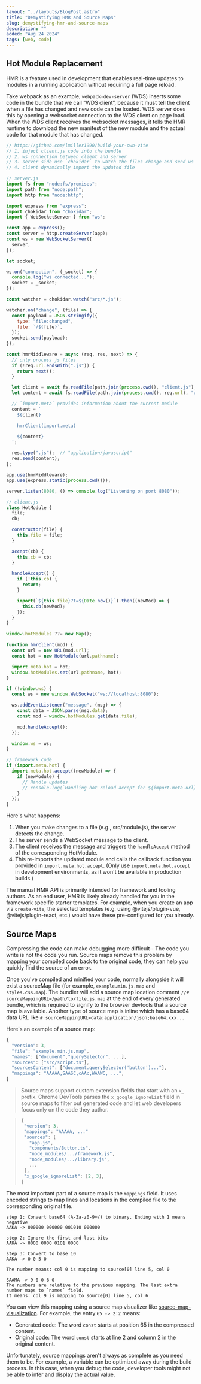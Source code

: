 ```yaml
---
layout: "../layouts/BlogPost.astro"
title: "Demystifying HMR and Source Maps"
slug: demystifying-hmr-and-source-maps
description: ""
added: "Aug 24 2024"
tags: [web, code]
---
```


## Hot Module Replacement
HMR is a feature used in development that enables real-time updates to modules in a running application without requiring a full page reload.

Take webpack as an example, `webpack-dev-server` (WDS) inserts some code in the bundle that we call “WDS client”, because it must tell the client when a file has changed and new code can be loaded. WDS server does this by opening a websocket connection to the WDS client on page load. When the WDS client receives the websocket messages, it tells the HMR runtime to download the new manifest of the new module and the actual code for that module that has changed.

```js
// https://github.com/lmiller1990/build-your-own-vite
// 1. inject client.js code into the bundle
// 2. ws connection between client and server
// 3. server side use `chokidar` to watch the files change and send ws message
// 4. client dynamically import the updated file

// server.js
import fs from "node:fs/promises";
import path from "node:path";
import http from "node:http";

import express from "express";
import chokidar from "chokidar";
import { WebSocketServer } from "ws";

const app = express();
const server = http.createServer(app);
const ws = new WebSocketServer({
  server,
});

let socket;

ws.on("connection", (_socket) => {
  console.log("ws connected...");
  socket = _socket;
});

const watcher = chokidar.watch("src/*.js");

watcher.on("change", (file) => {
  const payload = JSON.stringify({
    type: "file:changed",
    file: `/${file}`,
  });
  socket.send(payload);
});

const hmrMiddleware = async (req, res, next) => {
  // only process js files
  if (!req.url.endsWith(".js")) {
    return next();
  }

  let client = await fs.readFile(path.join(process.cwd(), "client.js"), "utf8");
  let content = await fs.readFile(path.join(process.cwd(), req.url), "utf8");

  // `import.meta` provides information about the current module
  content = `
    ${client}

    hmrClient(import.meta)

    ${content}
  `;

  res.type(".js");  // "application/javascript"
  res.send(content);
};

app.use(hmrMiddleware);
app.use(express.static(process.cwd()));

server.listen(8080, () => console.log("Listening on port 8080"));
```

```js
// client.js
class HotModule {
  file;
  cb;

  constructor(file) {
    this.file = file;
  }

  accept(cb) {
    this.cb = cb;
  }

  handleAccept() {
    if (!this.cb) {
      return;
    }

    import(`${this.file}?t=${Date.now()}`).then((newMod) => {
      this.cb(newMod);
    });
  }
}

window.hotModules ??= new Map();

function hmrClient(mod) {
  const url = new URL(mod.url);
  const hot = new HotModule(url.pathname);

  import.meta.hot = hot;
  window.hotModules.set(url.pathname, hot);
}

if (!window.ws) {
  const ws = new window.WebSocket("ws://localhost:8080");

  ws.addEventListener("message", (msg) => {
    const data = JSON.parse(msg.data);
    const mod = window.hotModules.get(data.file);

    mod.handleAccept();
  });

  window.ws = ws;
}
```

```js
// framework code
if (import.meta.hot) {
  import.meta.hot.accept((newModule) => {
    if (newModule) {
      // Handle updates
      // console.log(`Handling hot reload accept for ${import.meta.url}`);
    }
  });
}
```

Here's what happens:
1. When you make changes to a file (e.g., src/module.js), the server detects the change.
2. The server sends a WebSocket message to the client.
3. The client receives the message and triggers the `handleAccept` method of the corresponding HotModule.
4. This re-imports the updated module and calls the callback function you provided in `import.meta.hot.accept`. (Only use `import.meta.hot.accept` in development environments, as it won't be available in production builds.)

The manual HMR API is primarily intended for framework and tooling authors. As an end user, HMR is likely already handled for you in the framework specific starter templates. For example, when you create an app via `create-vite`, the selected templates (e.g. using @vitejs/plugin-vue, @vitejs/plugin-react, etc.) would have these pre-configured for you already.

## Source Maps
Compressing the code can make debugging more difficult - The code you write is not the code you run. Source maps remove this problem by mapping your compiled code back to the original code, they can help you quickly find the source of an error.

Once you've compiled and minified your code, normally alongside it will exist a sourceMap file (for example, `example.min.js.map` and `styles.css.map`). The bundler will add a source map location comment `//# sourceMappingURL=/path/to/file.js.map` at the end of every generated bundle, which is required to signify to the browser devtools that a source map is available. Another type of source map is inline which has a base64 data URL like `# sourceMappingURL=data:application/json;base64,xxx...`

Here's an example of a source map:
```js
{
  "version": 3,
  "file": "example.min.js.map",
  "names": ["document","querySelector", ...],
  "sources": ["src/script.ts"],
  "sourcesContent": ["document.querySelector('button')..."],
  "mappings": "AAAAA,SAASC,cAAc,WAAWC, ...",
}
```

> Source maps support custom extension fields that start with an `x_` prefix. Chrome DevTools parses the `x_google_ignoreList` field in source maps to filter out generated code and let web developers focus only on the code they author.

> ```js
> {
>  "version": 3,
>  "mappings": "AAAAA, ..." 
>  "sources": [
>    "app.js",
>    "components/Button.ts",
>    "node_modules/.../framework.js",
>    "node_modules/.../library.js",
>    ...
>  ],
>  "x_google_ignoreList": [2, 3],
> }

The most important part of a source map is the `mappings` field. It uses encoded strings to map lines and locations in the compiled file to the corresponding original file.

```
step 1: Convert base64 (A-Za-z0-9+/) to binary. Ending with 1 means negative
AAKA -> 000000 000000 001010 000000

step 2: Ignore the first and last bits
AAKA -> 0000 0000 0101 0000

step 3: Convert to base 10
AAKA -> 0 0 5 0

The number means: col 0 is mapping to source[0] line 5, col 0

SAAMA -> 9 0 0 6 0
The numbers are relative to the previous mapping. The last extra number maps to `names` field.
It means: col 9 is mapping to source[0] line 5, col 6
```

You can view this mapping using a source map visualizer like [source-map-visualization](https://sokra.github.io/source-map-visualization). For example, the entry `65 -> 2:2` means:
- Generated code: The word `const` starts at position 65 in the compressed content.
- Original code: The word `const` starts at line 2 and column 2 in the original content.

Unfortunately, source mappings aren't always as complete as you need them to be. For example, a variable can be optimized away during the build process. In this case, when you debug the code, developer tools might not be able to infer and display the actual value.
